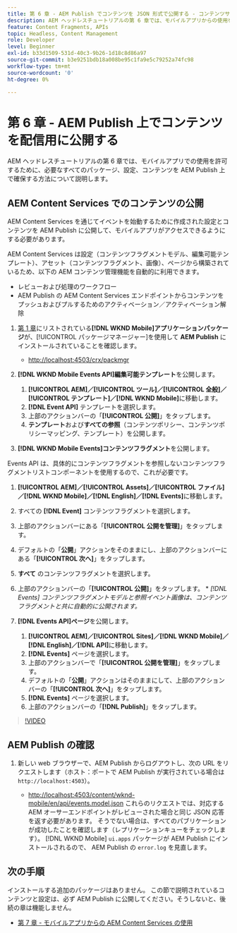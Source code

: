 ```yaml
---
title: 第 6 章 - AEM Publish でコンテンツを JSON 形式で公開する - コンテンツサービス
description: AEM ヘッドレスチュートリアルの第 6 章では、モバイルアプリからの使用を許可するために、必要なすべてのパッケージ、設定、コンテンツを AEM Publish 上で確保する方法について説明します。
feature: Content Fragments, APIs
topic: Headless, Content Management
role: Developer
level: Beginner
exl-id: b33d1509-531d-40c3-9b26-1d18c8d86a97
source-git-commit: b3e9251bdb18a008be95c1fa9e5c79252a74fc98
workflow-type: tm+mt
source-wordcount: '0'
ht-degree: 0%

---
```


# 第 6 章 - AEM Publish 上でコンテンツを配信用に公開する

AEM ヘッドレスチュートリアルの第 6 章では、モバイルアプリでの使用を許可するために、必要なすべてのパッケージ、設定、コンテンツを AEM Publish 上で確保する方法について説明します。

## AEM Content Services でのコンテンツの公開

AEM Content Services を通じてイベントを始動するために作成された設定とコンテンツを AEM Publish に公開して、モバイルアプリがアクセスできるようにする必要があります。

AEM Content Services は設定（コンテンツフラグメントモデル、編集可能テンプレート）、アセット（コンテンツフラグメント、画像）、ページから構築されているため、以下の AEM コンテンツ管理機能を自動的に利用できます。

* レビューおよび処理のワークフロー
* AEM Publish の AEM Content Services エンドポイントからコンテンツをプッシュおよびプルするためのアクティベーション／アクティベーション解除

1. [第 1 章](./chapter-1.md#wknd-mobile-application-packages)にリストされている&#x200B;**[!DNL WKND Mobile]アプリケーションパッケージ**&#x200B;が、[!UICONTROL パッケージマネージャー]を使用して **AEM Publish** にインストールされていることを確認します。
   * [http://localhost:4503/crx/packmgr](http://localhost:4503/crx/packmgr)

1. **[!DNL WKND Mobile Events API]編集可能テンプレート**&#x200B;を公開します。
   1. **[!UICONTROL AEM]／[!UICONTROL ツール]／[!UICONTROL 全般]／[!UICONTROL テンプレート]／[!DNL WKND Mobile]**&#x200B;に移動します。
   1. **[!DNL Event API]** テンプレートを選択します。
   1. 上部のアクションバーの「**[!UICONTROL 公開]**」をタップします。
   1. **テンプレート**&#x200B;および&#x200B;**すべての参照**（コンテンツポリシー、コンテンツポリシーマッピング、テンプレート）を公開します。

1.  **[!DNL WKND Mobile Events]コンテンツフラグメント**&#x200B;を公開します。

   Events API は、具体的にコンテンツフラグメントを参照しないコンテンツフラグメントリストコンポーネントを使用するので、これが必要です。

   1. **[!UICONTROL AEM]／[!UICONTROL Assets]／[!UICONTROL ファイル]／[!DNL WKND Mobile]／[!DNL English]／[!DNL Events]**&#x200B;に移動します。
   1. すべての **[!DNL Event]** コンテンツフラグメントを選択します。
   1. 上部のアクションバーにある「**[!UICONTROL 公開を管理]**」をタップします。 
   1. デフォルトの「**公開**」アクションをそのままにし、上部のアクションバーにある「**[!UICONTROL 次へ]**」をタップします。  
   1. **すべて** のコンテンツフラグメントを選択します。
   1.  上部のアクションバーの「**[!UICONTROL 公開]**」をタップします。
      * *[!DNL Events] コンテンツフラグメントモデルと参照イベント画像は、コンテンツフラグメントと共に自動的に公開されます。*

1. **[!DNL Events API]ページ**&#x200B;を公開します。
   1. **[!UICONTROL AEM]／[!UICONTROL Sites]／[!DNL WKND Mobile]／[!DNL English]／[!DNL API]**&#x200B;に移動します。
   1. **[!DNL Events]** ページを選択します。
   1. 上部のアクションバーで「**[!UICONTROL 公開を管理]**」をタップします。 
   1. デフォルトの「**公開**」アクションはそのままにして、上部のアクションバーの「**[!UICONTROL 次へ]**」をタップします。
   1. **[!DNL Events]** ページを選択します。 
   1. 上部のアクションバーの「**[!DNL Publish]**」をタップします。

>[!VIDEO](https://video.tv.adobe.com/v/28343?quality=12&learn=on)

## AEM Publish の確認

1. 新しい web ブラウザーで、AEM Publish からログアウトし、次の URL をリクエストします（ホスト：ポートで AEM Publish が実行されている場合は `http://localhost:4503`）。

   * [http://localhost:4503/content/wknd-mobile/en/api/events.model.json](http://localhost:4503/content/wknd-mobile/en/api/events.model.tidy.json)
   これらのリクエストでは、対応する AEM オーサーエンドポイントがレビューされた場合と同じ JSON 応答を返す必要があります。 そうでない場合は、すべてのパブリケーションが成功したことを確認します（レプリケーションキューをチェックします）。 [!DNL WKND Mobile] `ui.apps` パッケージが AEM Publish にインストールされるので、 AEM Publish の `error.log` を見直します。

## 次の手順

インストールする追加のパッケージはありません。 この節で説明されているコンテンツと設定は、必ず AEM Publish に公開してください。そうしないと、後続の章は機能しません。

* [第 7 章 - モバイルアプリからの AEM Content Services の使用](./chapter-7.md)
